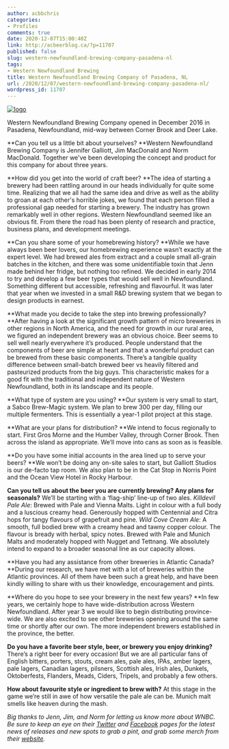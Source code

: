 ```yaml
---
author: acbbchris
categories:
- Profiles
comments: true
date: 2020-12-07T15:00:40Z
link: http://acbeerblog.ca/?p=11707
published: false
slug: western-newfoundland-brewing-company-pasadena-nl
tags:
- Western Newfoundland Brewing
title: Western Newfoundland Brewing Company of Pasadena, NL
url: /2020/12/07/western-newfoundland-brewing-company-pasadena-nl/
wordpress_id: 11707
---
```


[![logo](http://acbeerblog.ca/wp-content/uploads/2016/12/Western-Newfoundland-Brewing-Co-Logo-colour.jpg)](http://acbeerblog.ca/wp-content/uploads/2016/12/Western-Newfoundland-Brewing-Co-Logo-colour.jpg)




Western Newfoundland Brewing Company opened in December 2016 in Pasadena, Newfoundland, mid-way between Corner Brook and Deer Lake.




**Can you tell us a little bit about yourselves?
**Western Newfoundland Brewing Company is Jennifer Galliott, Jim MacDonald and Norm MacDonald. Together we've been developing the concept and product for this company for about three years.


**How did you get into the world of craft beer?
**The idea of starting a brewery had been rattling around in our heads individually for quite some time.
Realizing that we all had the same idea and drive as well as the ability to groan at each other's horrible jokes, we found that each person filled a professional gap needed for starting a brewery.
The industry has grown remarkably well in other regions. Western Newfoundland seemed like an obvious fit. From there the road has been plenty of research and practice, business plans, and development meetings.

**Can you share some of your homebrewing history?
**While we have always been beer lovers, our homebrewing experience wasn’t exactly at the expert level. We had brewed ales from extract and a couple small all-grain batches in the kitchen, and there was some unidentifiable toxin that Jenn made behind her fridge, but nothing too refined. We decided in early 2014 to try and develop a few beer types that would sell well in Newfoundland. Something different but accessible, refreshing and flavourful. It was later that year when we invested in a small R&D brewing system that we began to design products in earnest.

**What made you decide to take the step into brewing professionally?
**After having a look at the significant growth pattern of micro breweries in other regions in North America, and the need for growth in our rural area, we figured an independent brewery was an obvious choice. Beer seems to sell well nearly everywhere it’s produced. People understand that the components of beer are simple at heart and that a wonderful product can be brewed from these basic components. There’s a tangible quality difference between small-batch brewed beer vs heavily filtered and pasteurized products from the big guys. This characteristic makes for a good fit with the traditional and independent nature of Western Newfoundland, both in its landscape and its people.

**What type of system are you using?
**Our system is very small to start, a Sabco Brew-Magic system. We plan to brew 300 per day, filling our multiple fermenters. This is essentially a year-1 pilot project at this stage.

**What are your plans for distribution?
**We intend to focus regionally to start. First Gros Morne and the Humber Valley, through Corner Brook. Then across the island as appropriate. We’ll move into cans as soon as is feasible.

**Do you have some initial accounts in the area lined up to serve your beers?
**We won’t be doing any on-site sales to start, but Galliott Studios is our de-facto tap room. We also plan to be in the Cat Stop in Norris Point and the Ocean View Hotel in Rocky Harbour.

**Can you tell us about the beer you are currently brewing? Any plans for seasonals?**
We’ll be starting with a ‘flag-ship’ line-up of two ales.
_Killdevil Pale Ale_: Brewed with Pale and Vienna Malts. Light in colour with a full body and a luscious creamy head. Generously hopped with Centennial and Citra hops for tangy flavours of grapefruit and pine.
_Wild Cove Cream Ale_: A smooth, full bodied brew with a creamy head and tawny copper colour. The flavour is bready with herbal, spicy notes. Brewed with Pale and Munich Malts and moderately hopped with Nugget and Tettnang.
We absolutely intend to expand to a broader seasonal line as our capacity allows.

**Have you had any assistance from other breweries in Atlantic Canada?
**During our research, we have met with a lot of breweries within the Atlantic provinces. All of them have been such a great help, and have been kindly willing to share with us their knowledge, encouragement and pints.

**Where do you hope to see your brewery in the next few years?
**In few years, we certainly hope to have wide-distribution across Western Newfoundland. After year 3 we would like to begin distributing province-wide.
We are also excited to see other breweries opening around the same time or shortly after our own. The more independent brewers established in the province, the better.

**Do you have a favorite beer style, beer, or brewery you enjoy drinking?**
There’s a right beer for every occasion! But we are all particular fans of English bitters, porters, stouts, cream ales, pale ales, IPAs, amber lagers, pale lagers, Canadian lagers, pilsners, Scottish ales, Irish ales, Dunkels, Oktoberfests, Flanders, Meads, Ciders, Tripels, and probably a few others.

**How about favourite style or ingredient to brew with?**
At this stage in the game we’re still in awe of how versatile the pale ale can be. Munich malt smells like heaven during the mash.



_Big thanks to Jenn, Jim, and Norm for letting us know more about WNBC. Be sure to keep an eye on their [Twitter](https://twitter.com/WNLBrewing) and [Facebook](https://www.facebook.com/westernnewfoundlandbrewing/) pages for the latest news of releases and new spots to grab a pint, and grab some merch from their [website](http://westernnewfoundlandbrewing.ca/)._
